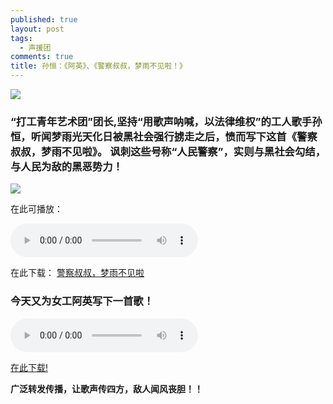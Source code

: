 ```yaml
---
published: true
layout: post
tags:
  - 声援团
comments: true
title: 孙恒：《阿英》、《警察叔叔，梦雨不见啦！》
---
```


![](http://wx1.sinaimg.cn/mw690/0060lm7Tly1fu85ju7wfrj30fc0qoabp.jpg)

### “打工青年艺术团”团长,坚持“用歌声呐喊，以法律维权”的工人歌手孙恒，听闻梦雨光天化日被黑社会强行掳走之后，愤而写下这首《警察叔叔，梦雨不见啦》。 讽刺这些号称“人民警察”，实则与黑社会勾结，与人民为敌的黑恶势力！

![](http://wx2.sinaimg.cn/mw690/0060lm7Tly1fu85d8hwb9j30db08vgm0.jpg)

在此可播放：

<audio controls>
  <source src="https://instaud.io/_/2yi7.mp3" type="audio/mpeg">
Your browser does not support the audio element.
</audio> 

在此下载：
[警察叔叔，梦雨不见啦](https://instaud.io/_/2yi7.mp3)

### 今天又为女工阿英写下一首歌！

<audio controls>
  <source src="https://instaud.io/_/2yDB.mp3" type="audio/mpeg">
Your browser does not support the audio element.
</audio> 

[在此下载!](https://instaud.io/_/2yDB.mp3)



**广泛转发传播，让歌声传四方，敌人闻风丧胆！！**

